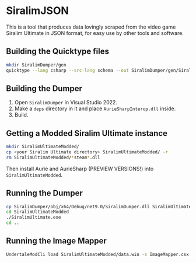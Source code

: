 # SiralimJSON

This is a tool that produces data lovingly scraped from the video game Siralim Ultimate in JSON format, for easy use by other tools and software.

## Building the Quicktype files

```bash
mkdir SiralimDumper/gen
quicktype --lang csharp --src-lang schema --out SiralimDumper/gen/SiralimUltimateDatabase.cs schema/combined.yaml --additional-schema 'schema/*.yaml' --framework SystemTextJson
```

## Building the Dumper

1. Open `SiralimDumper` in Visual Studio 2022.
2. Make a `deps` directory in it and place `AurieSharpInterop.dll` inside.
3. Build.

## Getting a Modded Siralim Ultimate instance

```bash
mkdir SiralimUltimateModded/
cp <your Siralim Ultimate directory> SiralimUltimateModded/ -r
rm SiralimUltimateModded/*steam*.dll
```

Then install Aurie and AurieSharp (PREVIEW VERSIONS!) into `SiralimUltimateModded`.

## Running the Dumper

```bash
cp SiralimDumper/obj/x64/Debug/net9.0/SiralimDumper.dll SiralimUltimateModded/mods/Managed/SiralimDumper.dll
cd SiralimUltimateModded
./SiralimUltimate.exe
cd ..
```

## Running the Image Mapper

```bash
UndertaleModCli load SiralimUltimateModded/data.win -s ImageMapper.csx
```
